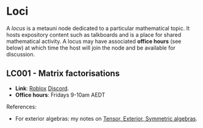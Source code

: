 # Loci

A _locus_ is a metauni node dedicated to a particular mathematical topic. It hosts expository content such as talkboards and is a place for shared mathematical activity. A locus may have associated **office hours** (see below) at which time the host will join the node and be available for discussion.

## LC001 - Matrix factorisations

* **Link**: [Roblox](https://www.roblox.com/games/6461013759/metauni-Replays) [Discord](https://discord.gg/9yBaAxPSK8).
* **Office hours**: Fridays 9-10am AEDT

References:

* For exterior algebras: my notes on [Tensor, Exterior, Symmetric algebras](http://therisingsea.org/notes/TensorExteriorSymmetric.pdf).
